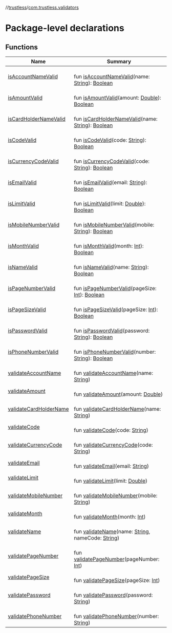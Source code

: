 //[trustless](../../index.md)/[com.trustless.validators](index.md)

# Package-level declarations

## Functions

| Name | Summary |
|---|---|
| [isAccountNameValid](is-account-name-valid.md) | <br>fun [isAccountNameValid](is-account-name-valid.md)(name: [String](https://kotlinlang.org/api/latest/jvm/stdlib/kotlin/-string/index.html)): [Boolean](https://kotlinlang.org/api/latest/jvm/stdlib/kotlin/-boolean/index.html) |
| [isAmountValid](is-amount-valid.md) | <br>fun [isAmountValid](is-amount-valid.md)(amount: [Double](https://kotlinlang.org/api/latest/jvm/stdlib/kotlin/-double/index.html)): [Boolean](https://kotlinlang.org/api/latest/jvm/stdlib/kotlin/-boolean/index.html) |
| [isCardHolderNameValid](is-card-holder-name-valid.md) | <br>fun [isCardHolderNameValid](is-card-holder-name-valid.md)(name: [String](https://kotlinlang.org/api/latest/jvm/stdlib/kotlin/-string/index.html)): [Boolean](https://kotlinlang.org/api/latest/jvm/stdlib/kotlin/-boolean/index.html) |
| [isCodeValid](is-code-valid.md) | <br>fun [isCodeValid](is-code-valid.md)(code: [String](https://kotlinlang.org/api/latest/jvm/stdlib/kotlin/-string/index.html)): [Boolean](https://kotlinlang.org/api/latest/jvm/stdlib/kotlin/-boolean/index.html) |
| [isCurrencyCodeValid](is-currency-code-valid.md) | <br>fun [isCurrencyCodeValid](is-currency-code-valid.md)(code: [String](https://kotlinlang.org/api/latest/jvm/stdlib/kotlin/-string/index.html)): [Boolean](https://kotlinlang.org/api/latest/jvm/stdlib/kotlin/-boolean/index.html) |
| [isEmailValid](is-email-valid.md) | <br>fun [isEmailValid](is-email-valid.md)(email: [String](https://kotlinlang.org/api/latest/jvm/stdlib/kotlin/-string/index.html)): [Boolean](https://kotlinlang.org/api/latest/jvm/stdlib/kotlin/-boolean/index.html) |
| [isLimitValid](is-limit-valid.md) | <br>fun [isLimitValid](is-limit-valid.md)(limit: [Double](https://kotlinlang.org/api/latest/jvm/stdlib/kotlin/-double/index.html)): [Boolean](https://kotlinlang.org/api/latest/jvm/stdlib/kotlin/-boolean/index.html) |
| [isMobileNumberValid](is-mobile-number-valid.md) | <br>fun [isMobileNumberValid](is-mobile-number-valid.md)(mobile: [String](https://kotlinlang.org/api/latest/jvm/stdlib/kotlin/-string/index.html)): [Boolean](https://kotlinlang.org/api/latest/jvm/stdlib/kotlin/-boolean/index.html) |
| [isMonthValid](is-month-valid.md) | <br>fun [isMonthValid](is-month-valid.md)(month: [Int](https://kotlinlang.org/api/latest/jvm/stdlib/kotlin/-int/index.html)): [Boolean](https://kotlinlang.org/api/latest/jvm/stdlib/kotlin/-boolean/index.html) |
| [isNameValid](is-name-valid.md) | <br>fun [isNameValid](is-name-valid.md)(name: [String](https://kotlinlang.org/api/latest/jvm/stdlib/kotlin/-string/index.html)): [Boolean](https://kotlinlang.org/api/latest/jvm/stdlib/kotlin/-boolean/index.html) |
| [isPageNumberValid](is-page-number-valid.md) | <br>fun [isPageNumberValid](is-page-number-valid.md)(pageSize: [Int](https://kotlinlang.org/api/latest/jvm/stdlib/kotlin/-int/index.html)): [Boolean](https://kotlinlang.org/api/latest/jvm/stdlib/kotlin/-boolean/index.html) |
| [isPageSizeValid](is-page-size-valid.md) | <br>fun [isPageSizeValid](is-page-size-valid.md)(pageSize: [Int](https://kotlinlang.org/api/latest/jvm/stdlib/kotlin/-int/index.html)): [Boolean](https://kotlinlang.org/api/latest/jvm/stdlib/kotlin/-boolean/index.html) |
| [isPasswordValid](is-password-valid.md) | <br>fun [isPasswordValid](is-password-valid.md)(password: [String](https://kotlinlang.org/api/latest/jvm/stdlib/kotlin/-string/index.html)): [Boolean](https://kotlinlang.org/api/latest/jvm/stdlib/kotlin/-boolean/index.html) |
| [isPhoneNumberValid](is-phone-number-valid.md) | <br>fun [isPhoneNumberValid](is-phone-number-valid.md)(number: [String](https://kotlinlang.org/api/latest/jvm/stdlib/kotlin/-string/index.html)): [Boolean](https://kotlinlang.org/api/latest/jvm/stdlib/kotlin/-boolean/index.html) |
| [validateAccountName](validate-account-name.md) | <br>fun [validateAccountName](validate-account-name.md)(name: [String](https://kotlinlang.org/api/latest/jvm/stdlib/kotlin/-string/index.html)) |
| [validateAmount](validate-amount.md) | <br>fun [validateAmount](validate-amount.md)(amount: [Double](https://kotlinlang.org/api/latest/jvm/stdlib/kotlin/-double/index.html)) |
| [validateCardHolderName](validate-card-holder-name.md) | <br>fun [validateCardHolderName](validate-card-holder-name.md)(name: [String](https://kotlinlang.org/api/latest/jvm/stdlib/kotlin/-string/index.html)) |
| [validateCode](validate-code.md) | <br>fun [validateCode](validate-code.md)(code: [String](https://kotlinlang.org/api/latest/jvm/stdlib/kotlin/-string/index.html)) |
| [validateCurrencyCode](validate-currency-code.md) | <br>fun [validateCurrencyCode](validate-currency-code.md)(code: [String](https://kotlinlang.org/api/latest/jvm/stdlib/kotlin/-string/index.html)) |
| [validateEmail](validate-email.md) | <br>fun [validateEmail](validate-email.md)(email: [String](https://kotlinlang.org/api/latest/jvm/stdlib/kotlin/-string/index.html)) |
| [validateLimit](validate-limit.md) | <br>fun [validateLimit](validate-limit.md)(limit: [Double](https://kotlinlang.org/api/latest/jvm/stdlib/kotlin/-double/index.html)) |
| [validateMobileNumber](validate-mobile-number.md) | <br>fun [validateMobileNumber](validate-mobile-number.md)(mobile: [String](https://kotlinlang.org/api/latest/jvm/stdlib/kotlin/-string/index.html)) |
| [validateMonth](validate-month.md) | <br>fun [validateMonth](validate-month.md)(month: [Int](https://kotlinlang.org/api/latest/jvm/stdlib/kotlin/-int/index.html)) |
| [validateName](validate-name.md) | <br>fun [validateName](validate-name.md)(name: [String](https://kotlinlang.org/api/latest/jvm/stdlib/kotlin/-string/index.html), nameCode: [String](https://kotlinlang.org/api/latest/jvm/stdlib/kotlin/-string/index.html)) |
| [validatePageNumber](validate-page-number.md) | <br>fun [validatePageNumber](validate-page-number.md)(pageNumber: [Int](https://kotlinlang.org/api/latest/jvm/stdlib/kotlin/-int/index.html)) |
| [validatePageSize](validate-page-size.md) | <br>fun [validatePageSize](validate-page-size.md)(pageSize: [Int](https://kotlinlang.org/api/latest/jvm/stdlib/kotlin/-int/index.html)) |
| [validatePassword](validate-password.md) | <br>fun [validatePassword](validate-password.md)(password: [String](https://kotlinlang.org/api/latest/jvm/stdlib/kotlin/-string/index.html)) |
| [validatePhoneNumber](validate-phone-number.md) | <br>fun [validatePhoneNumber](validate-phone-number.md)(number: [String](https://kotlinlang.org/api/latest/jvm/stdlib/kotlin/-string/index.html)) |
